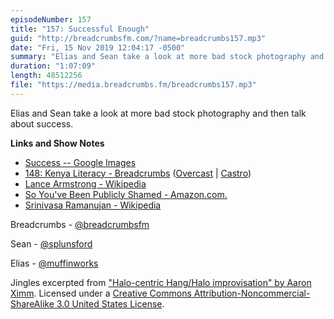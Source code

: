 ```yaml
---
episodeNumber: 157
title: "157: Successful Enough"
guid: "http://breadcrumbsfm.com/?name=breadcrumbs157.mp3"
date: "Fri, 15 Nov 2019 12:04:17 -0500"
summary: "Elias and Sean take a look at more bad stock photography and then talk about success."
duration: "1:07:09"
length: 48512256
file: "https://media.breadcrumbs.fm/breadcrumbs157.mp3"
---
```

Elias and Sean take a look at more bad stock photography and then talk about success.

**Links and Show Notes**
- [Success -- Google Images](https://www.google.de/search?q=success&safe=active&client=safari&hl=en-de&prmd=ivmn&sxsrf=ACYBGNSEhjsJoF08oV9bi4fk1p6CnJ2Nlw:1573495952140&source=lnms&tbm=isch&sa=X&ved=2ahUKEwjmp6Ga4eLlAhVM3KQKHSwCDtgQ_AUoAXoECBAQAQ&biw=1366&bih=922)
- [148: Kenya Literacy - Breadcrumbs](http://breadcrumbsfm.com/?name=breadcrumbs148.mp3) ([Overcast](https://overcast.fm/+LlyrZTku0) | [Castro](https://castro.fm/episode/7VSFFV))
- [Lance Armstrong - Wikipedia](https://en.wikipedia.org/wiki/Lance_Armstrong)
- [So You've Been Publicly Shamed - Amazon.com.](http://www.amazon.com/dp/B00L9B7IRC/?tag=breadcrumbsfm-20)
- [Srinivasa Ramanujan - Wikipedia](https://en.wikipedia.org/wiki/Srinivasa_Ramanujan)

Breadcrumbs - [@breadcrumbsfm](https://twitter.com/breadcrumbsfm)

Sean - [@splunsford](https://twitter.com/splunsford)

Elias - [@muffinworks](https://twitter.com/muffinworks)

Jingles excerpted from ["Halo-centric Hang/Halo improvisation" by Aaron Ximm](http://freemusicarchive.org/music/aaron_ximm/handpans_and_the_hang/). Licensed under a [Creative Commons Attribution-Noncommercial-ShareAlike 3.0 United States License](http://creativecommons.org/licenses/by-nc-sa/3.0/us/).